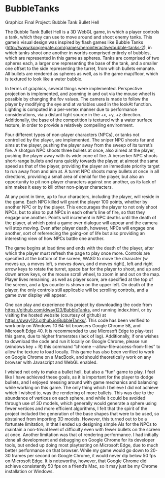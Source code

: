 # BubbleTanks
Graphics Final Project: Bubble Tank Bullet Hell

The Bubble Tank Bullet Hell is a 3D WebGL game, in which a player controls a tank, which they can use to move around and shoot enemy tanks. This game’s visual design was inspired by flash games like Bubble Tanks (http://www.kongregate.com/games/herointeractive/bubble-tanks-2), in which tanks shoot one another in worlds comprised entirely of bubbles, which are represented in this game as spheres. Tanks are comprised of two spheres each, a larger one representing the base of the tank, and a smaller one offset to the side representing the turret, from which bullets emanate. All bullets are rendered as spheres as well, as is the game map/floor, which is textured to look like a water bubble.
	
In terms of graphics, several things were implemented. Perspective projection is implemented, and zooming in and out via the mouse wheel is possible by changing the fov values. The camera is made to follow the player by modifying the eye and at variables used in the lookAt function. Lighting is computed in a per-vertex manner due to performance considerations, via a distant light source in the +x, +y, +z direction. Additionally, the base of the competition is textured with a water surface texture, in order to provide a relatively compelling environment.
	
Four different types of non-player characters (NPCs), or tanks not controlled by the player, are implemented. The sniper NPC shoots far and aims at the player, pushing the player away from the sweep of its turret’s fire. A shotgun NPC shoots three bullets at once, also aimed at the player, pushing the player away with its wide cone of fire. A berserker NPC shoots short-range bullets and runs quickly towards the player, at almost the same speed as that of the player, providing the player an immediate priority target to run away from and aim at. A turret NPC shoots many bullets at once in all directions, providing a small area of denial for the player, but also an opportunity to pit non-player characters against one another, as its lack of aim makes it easy to kill other non-player characters.
	
At any point in time, up to four characters, including the player, will reside in the game. Each NPC killed will grant the player 100 points, whether by another NPC or by the player. This encourages the player to not only shoot NPCs, but to also to put NPCs in each other’s line of fire, so that they engage one another. Points will increment in NPC deaths until the death of the player, at which point a game over dialogue will appear and the camera will stop moving. Even after player death, however, NPCs will engage one another, sort of referencing the going-on of life but also providing an interesting view of how NPCs battle one another.
	
The game begins at load time and ends with the death of the player, after which the player must refresh the page to play once more. Controls are specified at the bottom of the screen, WASD to move the character (w moves up, a moves left, s moves down, and d moves right), left and right arrow keys to rotate the turret, space bar for the player to shoot, and up and down arrow keys, or the mouse scroll wheel, to zoom in and out on the map. Player lives remaining, as well as player score, are specified at the top of the screen, and a fps counter is shown on the upper left. On death of the player, the only controls still applicable will be scrolling controls, and a game over display will appear.
	
One can play and experience  this project by downloading the code from https://github.com/dway123/BubbleTanks, and running index.html, or by visiting the hosted website (courtesy of github) at https://dway123.github.io/BubbleTanks/. This code has been verified to work only on Windows 10 64-bit browsers Google Chrome 58, and Microsoft Edge 40. It is recommended to use Microsoft Edge to play-test this game, due to higher framerates (lack of lag). Additionally, if one wishes to download the code and run it locally on Google Chrome, please run (windows key + R) this command “chrome --allow-file-access-from-files” to allow the texture to load locally. This game has also been verified to work on Google Chrome on a MacBook, and should theoretically work on any browser with Javascript and WebGL enabled.
	
I wished not only to make a bullet hell, but also a “fun” game to play. I feel like I have achieved these goals, as it is important for the player to dodge bullets, and I enjoyed messing around with game mechanics and balancing while working on this game. The only thing which I believe I did not achieve which I wished to, was the rendering of more bullets. This was due to the abundance of vertices on each sphere, and while it could be avoided through use of 3D models, which generally would generate a sphere using fewer vertices and more efficient algorithms, I felt that the spirit of the project included the generation of the base shapes that were to be used, so abstained from importing 3D models. However, this turned out to be a fortunate limitation, in that I ended up designing simple AIs for the NPCs to maintain a non-trivial level of difficulty even with fewer bullets on the screen at once. Another limitation was that of rendering performance. I had initially done all development and debugging on Google Chrome for its developer tools, but ended up doing most playtesting on Microsoft Edge, due to much better performance on that browser. While my game would go down to 20-30 frames per second on Google Chrome, it would never dip below 50 fps on Microsoft Edge. It is noteworthy, however, that Google Chrome did achieve consistently 50 fps on a friend’s Mac, so it may just be my Chrome installation or Windows.
